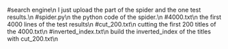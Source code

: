 #search engine\n
I just upload the part of the spider and the one test results.\n
#spider.py\n
the python code of the spider.\n
#4000.txt\n
the first 4000 lines of the test results\n
#cut_200.txt\n
cutting the first 200 titles of the 4000.txt\n
#inverted_index.txt\n
build the inverted_index of the titles with cut_200.txt\n
